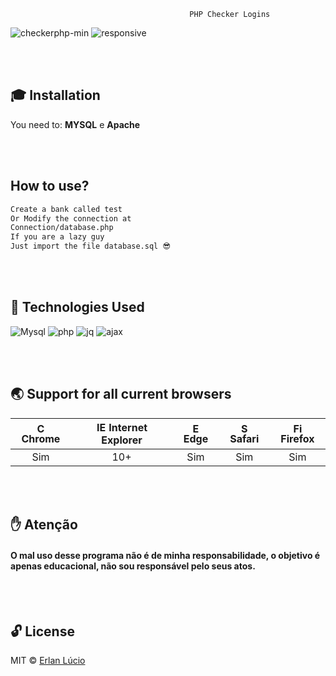                                             PHP Checker Logins

![checkerphp-min](https://user-images.githubusercontent.com/67064886/88514566-b543a080-cfc0-11ea-84cf-797789486875.gif)
![responsive](https://user-images.githubusercontent.com/47280551/68560216-deb2a100-041e-11ea-808a-4a803364358c.png)

<br><br>

## 🎓 Installation

You need to: **MYSQL**  e  **Apache**

<br><br>

##  How to use?

```sh
Create a bank called test
Or Modify the connection at
Connection/database.php
If you are a lazy guy
Just import the file database.sql 😎
```
<br><br>


## 🚀 Technologies Used

![Mysql](https://user-images.githubusercontent.com/47280551/68561200-479c1800-0423-11ea-9bc2-8abffcf9983f.png)
![php](https://user-images.githubusercontent.com/47280551/66280697-43ae3080-e88e-11e9-86f8-201d32a3ab65.gif)
![jq](https://user-images.githubusercontent.com/47280551/66280701-46a92100-e88e-11e9-811a-26a84186dd79.png)
![ajax](https://user-images.githubusercontent.com/47280551/66280720-5c1e4b00-e88e-11e9-88e9-49b94fbb7da3.png)

<br><br>

## 🌏 Support for all current browsers

|<img src="https://user-images.githubusercontent.com/1215767/34348387-a2e64588-ea4d-11e7-8267-a43365103afe.png" alt="Chrome" width="16px" height="16px" /> Chrome | <img src="https://user-images.githubusercontent.com/1215767/34348590-250b3ca2-ea4f-11e7-9efb-da953359321f.png" alt="IE" width="16px" height="16px" /> Internet Explorer | <img src="https://user-images.githubusercontent.com/1215767/34348380-93e77ae8-ea4d-11e7-8696-9a989ddbbbf5.png" alt="Edge" width="16px" height="16px" /> Edge | <img src="https://user-images.githubusercontent.com/1215767/34348394-a981f892-ea4d-11e7-9156-d128d58386b9.png" alt="Safari" width="16px" height="16px" /> Safari | <img src="https://user-images.githubusercontent.com/1215767/34348383-9e7ed492-ea4d-11e7-910c-03b39d52f496.png" alt="Firefox" width="16px" height="16px" /> Firefox |
| :---------: | :---------: | :---------: | :---------: | :---------: |
| Sim | 10+ | Sim | Sim | Sim |
 
<br><br>

## ✋  Atenção
#### O mal uso desse programa não é de minha responsabilidade, o objetivo é apenas educacional, não sou responsável pelo seus atos.  

<br><br>

## 🔓 License 
MIT © [Erlan Lúcio](https://www.linkedin.com/in/erlanlucio/)

